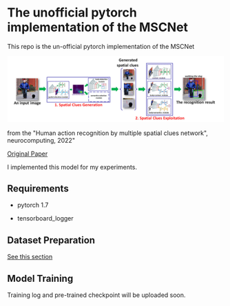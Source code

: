 # The unofficial pytorch implementation of the MSCNet

This repo is the un-official pytorch implementation of the MSCNet 

![figure](https://github.com/khm159/MSCNet/blob/main/fig.PNG)

from the "Human action recognition by multiple spatial clues network", neurocomputing, 2022"

[Original Paper](https://www.sciencedirect.com/science/article/pii/S0925231222001151?casa_token=6HglQJbK2doAAAAA:VxAfb1jigvyK_KZFSnZm0kDRJCax7UVnH5E_2z4kuhDvAgIkYBiSSIHIxzfAJNsuQkHhUhJG)

I implemented this model for my experiments. 

Requirements
------------------------
- pytorch 1.7

- tensorboard_logger 


Dataset Preparation 
------------------------
[See this section](https://github.com/khm159/MSCNet/blob/main/data/DataPreparation.md)


Model Training 
------------------------
Training log and pre-trained checkpoint will be uploaded soon. 
